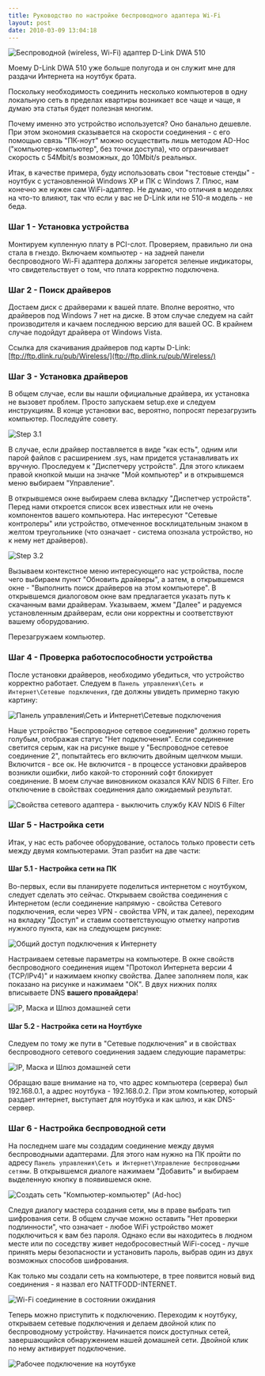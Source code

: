 ```yaml
---
title: Руководство по настройке беспроводного адаптера Wi-Fi
layout: post
date: 2010-03-09 13:04:18
---
```


![Беспроводной (wireless, Wi-Fi) адаптер D-Link DWA 510](/static/2010-03-09/wifi/nattfodd-d-link.jpg)

Моему D-Link DWA 510 уже больше полугода и он служит мне для раздачи Интернета на ноутбук брата.

Поскольку необходимость соединить несколько компьютеров в одну локальную сеть в пределах квартиры возникает все чаще и чаще, я думаю эта статья будет полезная многим.

Почему именно это устройство используется? Оно банально дешевле. При этом экономия сказывается на скорости соединения - с его помощью связь "ПК-ноут" можно осуществить лишь методом AD-Hoc ("компьютер-компьютер", без точки доступа), что ограничивает скорость с 54Mbit/s возможных, до 10Mbit/s реальных.

<!--more-->

Итак, в качестве примера, буду использовать свои "тестовые стенды" - ноутбук с установленной Windows XP и ПК с Windows 7. Плюс, нам конечно же нужен сам WiFi-адаптер. Не думаю, что отличия в моделях на что-то влияют, так что если у вас не D-Link или не 510-я модель - не беда.

### Шаг 1 - Установка устройства

Монтируем купленную плату в PCI-слот. Проверяем, правильно ли она стала в гнездо. Включаем компьютер - на задней панели беспроводного Wi-Fi адаптера должны загорется зеленые индикаторы, что свидетельствует о том, что плата корректно подключена.

### Шаг 2 - Поиск драйверов

Достаем диск с драйверами к вашей плате. Вполне вероятно, что драйверов под Windows 7 нет на диске. В этом случае следуем на сайт производителя и качаем последнюю версию для вашей ОС. В крайнем случае подойдут драйвера от Windows Vista.

Ссылка для скачивания драйверов под карты D-Link: [ftp://ftp.dlink.ru/pub/Wireless/](ftp://ftp.dlink.ru/pub/Wireless/)

### Шаг 3 - Установка драйверов

В общем случае, если вы нашли официальные драйвера, их установка не вызовет проблем. Просто запускаем setup.exe и следуем инструкциям. В конце установки вас, вероятно, попросят перезагрузить компьютер. Последуйте совету.

![Step 3.1](/static/2010-03-09/wifi/nattfodd-wifi-1.png)

В случае, если драйвер поставляется в виде "как есть", одним или парой файлов с расширением .sys, нам придется устанавливать их вручную. Проследуем к "Диспетчеру устройств". Для этого кликаем правой кнопкой мыши на значке "Мой компьютер" и в открывшемся меню выбираем "Управление".

В открывшемся окне выбираем слева вкладку "Диспетчер устройств". Перед нами откроется список всех известных или не очень компонентов вашего компьютера. Нас интересуют "Сетевые контролеры" или устройство, отмеченное восклицательным знаком в желтом треугольнике (что означает - система опознала устройство, но к нему нет драйверов).

![Step 3.2](/static/2010-03-09/wifi/nattfodd-wifi-2.png)

Вызываем контекстное меню интересующего нас устройства, после чего выбираем пункт "Обновить драйверы", а затем, в открывшемся окне - "Выполнить поиск драйверов на этом компьютере". В открывшемся диалоговом окне вам предлагается указать путь к скачанным вами драйверам. Указываем, жмем "Далее" и радуемся установленным драйверам, если они корректны и соответствуют вашему оборудованию.

Перезагружаем компьютер.

### Шаг 4 - Проверка работоспособности устройства

После установки драйверов, необходимо убедиться, что устройство корректно работает. Следуем в `Панель управления\Сеть и Интернет\Сетевые подключения`, где должны увидеть примерно такую картину:

![Панель управления\\Сеть и Интернет\\Сетевые подключения](/static/2010-03-09/wifi/nattfodd-wifi-4.jpg)

Наше устройство "Беспроводное сетевое соединение" должно гореть голубым, отображая статус "Нет подключения". Если соединение светится серым, как на рисунке выше у "Беспроводное сетевое соединение 2", попытайтесь его включить двойным щелчком мыши. Включится - все ок. Не включится - в процессе установки драйверов возникли ошибки, либо какой-то сторонний софт блокирует соединение. В моем случае виновником оказался KAV NDIS 6 Filter. Его отключение в свойствах соединения дало ожидаемый результат.

![Свойства сетевого адаптера - выключить службу KAV NDIS 6 Filter](/static/2010-03-09/wifi/nattfodd-wifi-5.jpg)

### Шаг 5 - Настройка сети

Итак, у нас есть рабочее оборудование, осталось только провести сеть между двумя компьютерами. Этап разбит на две части:

#### Шаг 5.1 - Настройка сети на ПК

Во-первых, если вы планируете поделиться интернетом с ноутбуком, следует сделать это сейчас. Открываем свойства соединения с Интернетом (если соединение напрямую - свойства Сетевого подключения, если через VPN - свойства VPN, и так далее), переходим на вкладку "Доступ" и ставим соответствующую отметку напротив нужного пункта, как на следующем рисунке:

![Общий доступ подключения к Интернету](/static/2010-03-09/wifi/nattfodd-wifi-6.jpg)

Настраиваем сетевые параметры на компьютере. В окне свойств беспроводного соединения ищем "Протокол Интернета версии 4 (TCP/IPv4)" и нажимаем кнопку свойства. Далее заполняем поля, как показано на рисунке и нажимаем "ОК". В двух нижних полях вписываете DNS **вашего провайдера**!

![IP, Маска и Шлюз домашней сети](/static/2010-03-09/wifi/nattfodd-wifi-7.jpg)

#### Шаг 5.2 - Настройка сети на Ноутбуке

Следуем по тому же пути в "Сетевые подключения" и в свойствах беспроводного сетевого соединения задаем следующие параметры:

![IP, Маска и Шлюз домашней сети](/static/2010-03-09/wifi/nattfoddwifi8.jpg)

Обращаю ваше внимание на то, что адрес компьютера (сервера) был 192.168.0.1, а адрес ноутбука - 192.168.0.2. При этом компьютер, который раздает интернет, выступает для ноутбука и как шлюз, и как DNS-сервер.

### Шаг 6 - Настройка беспроводной сети

На последнем шаге мы создадим соединение между двумя беспроводными адаптерами. Для этого нам нужно на ПК пройти по адресу `Панель управления\Сеть и Интернет\Управление беспроводными сетями`. В открывшемся диалоге нажимаем "Добавить" и выбираем выделенную кнопку в появившемся окне.

![Создать сеть "Компьютер-компьютер" (Ad-hoc)](/static/2010-03-09/wifi/nattfodd-wifi-9.jpg)

Следуя диалогу мастера создания сети, мы в праве выбрать тип шифрования сети. В общем случае можно оставить "Нет проверки подлинности", что означает - любое WiFi устройство может подключиться к вам без пароля. Однако если вы находитесь в людном месте или по соседству живет недобросовестный WiFi-сосед - лучше принять меры безопасности и установить пароль, выбрав один из двух возможных способов шифрования.

Как только мы создали сеть на компьютере, в трее появится новый вид соединения - я назвал его NATTFODD-INTERNET.

![Wi-Fi соединение в состоянии ожидания](/static/2010-03-09/wifi/nattfodd-wifi-10.jpg)

Теперь можно приступить к подключению. Переходим к ноутбуку, открываем сетевые подключения и делаем двойной клик по беспроводному устройству. Начинается поиск доступных сетей, завершающийся обнаружением нашей домашней сети. Двойной клик по нему активирует подключение.

![Рабочее подключение на ноутбуке](/static/2010-03-09/wifi/nattfodd-wifi-12.jpg)
